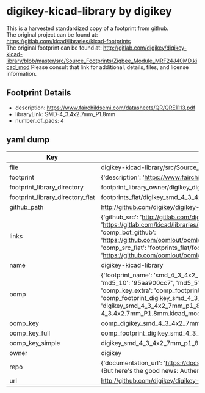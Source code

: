 # digikey-kicad-library by digikey  
This is a harvested standardized copy of a footprint from github.  
The original project can be found at:  
https://gitlab.com/kicad/libraries/kicad-footprints  
The original footprint can be found at:
http://gitlab.com/digikey/digikey-kicad-library/blob/master/src/Source_Footprints/Zigbee_Module_MRF24J40MD.kicad_mod
Please consult that link for additional, details, files, and license information.  
## Footprint Details
* description: https://www.fairchildsemi.com/datasheets/QR/QRE1113.pdf  
* libraryLink: SMD-4_3.4x2.7mm_P1.8mm  
* number_of_pads: 4  
## yaml dump  
| Key | Value |  
| --- | --- |  
| file | digikey-kicad-library/src/Source_Footprints/SMD-4_3.4x2.7mm_P1.8mm.kicad_mod |  
| footprint | {'description': 'https://www.fairchildsemi.com/datasheets/QR/QRE1113.pdf', 'libraryLink': 'SMD-4_3.4x2.7mm_P1.8mm', 'number_of_pads': 4} |  
| footprint_library_directory | footprint_library_owner/digikey_digikey-kicad-library |  
| footprint_library_directory_flat | footprints_flat/digikey_smd_4_3_4x2_7mm_p1_8mm_smd_4_3_4x2_7mm_p1_8mm/working |  
| github_path | http://github.com/digikey/digikey-kicad-library/blob/master/src/Source_Footprints/SMD-4_3.4x2.7mm_P1.8mm.kicad_mod |  
| links | {'github_src': 'http://gitlab.com/digikey/digikey-kicad-library/blob/master/src/Source_Footprints/Zigbee_Module_MRF24J40MD.kicad_mod', 'github_src_repo': 'https://gitlab.com/kicad/libraries/kicad-footprints', 'oomp_bot': 'footprints/digikey_smd_4_3_4x2_7mm_p1_8mm_smd_4_3_4x2_7mm_p1_8mm/working', 'oomp_bot_github': 'https://github.com/oomlout/oomlout_oomp_footprint_bot/tree/main/footprints/digikey_smd_4_3_4x2_7mm_p1_8mm_smd_4_3_4x2_7mm_p1_8mm/working', 'oomp_src_flat': 'footprints_flat/footprints_flat/digikey_smd_4_3_4x2_7mm_p1_8mm_smd_4_3_4x2_7mm_p1_8mm/working', 'oomp_src_flat_github': 'https://github.com/oomlout/oomlout_oomp_footprint_src/tree/main/footprints_flat/digikey_smd_4_3_4x2_7mm_p1_8mm_smd_4_3_4x2_7mm_p1_8mm/working'} |  
| name | digikey-kicad-library |  
| oomp | {'footprint_name': 'smd_4_3_4x2_7mm_p1_8mm', 'library_name': 'smd_4_3_4x2_7mm_p1_8mm_kicad_mod', 'md5': '95aa900cc7bbfdf2bb5489dd56263b25', 'md5_10': '95aa900cc7', 'md5_5': '95aa9', 'md5_6': '95aa90', 'oomp_key': 'oomp_digikey_smd_4_3_4x2_7mm_p1_8mm_smd_4_3_4x2_7mm_p1_8mm', 'oomp_key_extra': 'oomp_footprint_digikey_smd_4_3_4x2_7mm_p1_8mm_smd_4_3_4x2_7mm_p1_8mm', 'oomp_key_full': 'oomp_footprint_digikey_smd_4_3_4x2_7mm_p1_8mm_smd_4_3_4x2_7mm_p1_8mm_95aa90', 'oomp_key_simple': 'digikey_smd_4_3_4x2_7mm_p1_8mm_smd_4_3_4x2_7mm_p1_8mm', 'original_filename': 'digikey-kicad-library/src/Source_Footprints/SMD-4_3.4x2.7mm_P1.8mm.kicad_mod', 'owner_name': 'digikey'} |  
| oomp_key | oomp_digikey_smd_4_3_4x2_7mm_p1_8mm_smd_4_3_4x2_7mm_p1_8mm |  
| oomp_key_full | oomp_footprint_digikey_smd_4_3_4x2_7mm_p1_8mm_smd_4_3_4x2_7mm_p1_8mm |  
| oomp_key_simple | digikey_smd_4_3_4x2_7mm_p1_8mm_smd_4_3_4x2_7mm_p1_8mm |  
| owner | digikey |  
| repo | {'documentation_url': 'https://docs.github.com/rest/overview/resources-in-the-rest-api#rate-limiting', 'message': "API rate limit exceeded for 84.66.173.59. (But here's the good news: Authenticated requests get a higher rate limit. Check out the documentation for more details.)"} |  
| url | http://github.com/digikey/digikey-kicad-library |  

